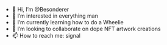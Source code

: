 - 👋 Hi, I’m @Besonderer
- 👀 I’m interested in everything man
- 🌱 I’m currently learning how to do a Wheelie
- 💞️ I’m looking to collaborate on dope NFT artwork creations
- 📫 How to reach me: signal

<!---
Besonderer/Besonderer is a ✨ special ✨ repository because its `README.md` (this file) appears on your GitHub profile.
You can click the Preview link to take a look at your changes.
--->
